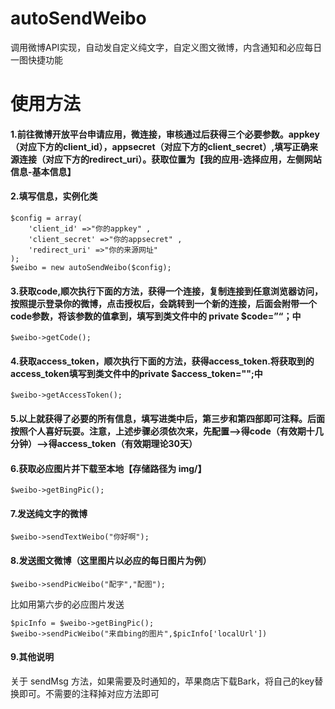 # autoSendWeibo
调用微博API实现，自动发自定义纯文字，自定义图文微博，内含通知和必应每日一图快捷功能
# 使用方法

#### 1.前往微博开放平台申请应用，微连接，审核通过后获得三个必要参数。appkey（对应下方的client_id），appsecret（对应下方的client_secret）,填写正确来源连接（对应下方的redirect_uri）。获取位置为【我的应用-选择应用，左侧网站信息-基本信息】

#### 2.填写信息，实例化类
```
$config = array(
	'client_id' =>"你的appkey" , 
	'client_secret' =>"你的appsecret" , 
	'redirect_uri' =>"你的来源网址" 
);
$weibo = new autoSendWeibo($config);
```

#### 3.获取code,顺次执行下面的方法，获得一个连接，复制连接到任意浏览器访问，按照提示登录你的微博，点击授权后，会跳转到一个新的连接，后面会附带一个code参数，将该参数的值拿到，填写到类文件中的 private $code=”“；中
```
$weibo->getCode();
```

#### 4.获取access_token，顺次执行下面的方法，获得access_token.将获取到的access_token填写到类文件中的private $access_token="";中
```
$weibo->getAccessToken();
```

#### 5.以上就获得了必要的所有信息，填写进类中后，第三步和第四部即可注释。后面按照个人喜好玩耍。注意，上述步骤必须依次来，先配置-->得code（有效期十几分钟）-->得access_token（有效期理论30天）

#### 6.获取必应图片并下载至本地【存储路径为 img/】
```
$weibo->getBingPic();
```

#### 7.发送纯文字的微博
```
$weibo->sendTextWeibo("你好啊");
```

#### 8.发送图文微博（这里图片以必应的每日图片为例）

```
$weibo->sendPicWeibo("配字","配图");
```
比如用第六步的必应图片发送
```
$picInfo = $weibo->getBingPic(); 
$weibo->sendPicWeibo("来自bing的图片",$picInfo['localUrl'])
```

#### 9.其他说明

关于 sendMsg 方法，如果需要及时通知的，苹果商店下载Bark，将自己的key替换即可。不需要的注释掉对应方法即可
